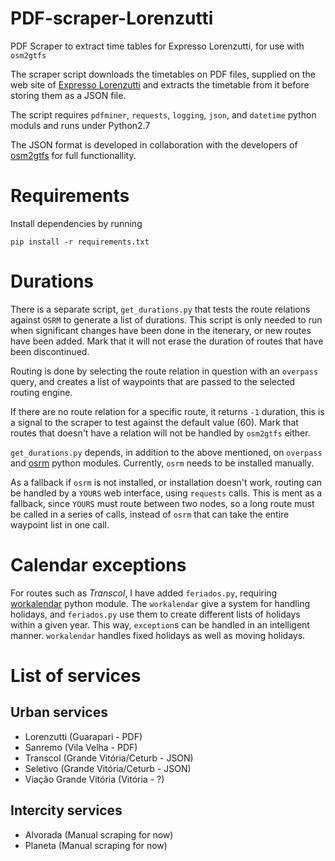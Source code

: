 # PDF-scraper-Lorenzutti
PDF Scraper to extract time tables for Expresso Lorenzutti, for use with `osm2gtfs`

The scraper script downloads the timetables on PDF files, supplied on the web site of [Expresso Lorenzutti](http://www.expressolorenzutti.com.br) and extracts the timetable from it before storing them as a JSON file.

The script requires `pdfminer`, `requests`, `logging`, `json`, and `datetime` python moduls and runs under Python2.7

The JSON format is developed in collaboration with the developers of [osm2gtfs](https://github.com/grote/osm2gtfs) for full functionallity.

# Requirements

Install dependencies by running

`pip install -r requirements.txt`

# Durations

There is a separate script, `get_durations.py` that tests the route relations against `OSRM` to generate a list of durations. This script is only needed to run when significant changes have been done in the itenerary, or new routes have been added. Mark that it will not erase the duration of routes that have been discontinued.

Routing is done by selecting the route relation in question with an `overpass` query, and creates a list of waypoints that are passed to the selected routing engine.

If there are no route relation for a specific route, it returns `-1` duration, this is a signal to the scraper to test against the default value (60). Mark that routes that doesn't have a relation will not be handled by `osm2gtfs` either.

`get_durations.py` depends, in addition to the above mentioned, on `overpass` and [osrm](https://github.com/ustroetz/python-osrm) python modules. Currently, `osrm` needs to be installed manually.

As a fallback if `osrm` is not installed, or installation doesn't work, routing can be handled by a `YOURS` web interface, using `requests` calls. This is ment as a fallback, since `YOURS` must route between two nodes, so a long route must be called in a series of calls, instead of `osrm` that can take the entire waypoint list in one call.

# Calendar exceptions

For routes such as _Transcol_, I have added `feriados.py`, requiring [workalendar](https://github.com/novafloss/workalendar) python module. The `workalendar` give a system for handling holidays, and `feriados.py` use them to create different lists of holidays within a given year. This way, `exception`s can be handled in an intelligent manner. `workalendar` handles fixed holidays as well as moving holidays.

# List of services

## Urban services

- Lorenzutti (Guarapari - PDF)
- Sanremo (Vila Velha - PDF)
- Transcol (Grande Vitória/Ceturb - JSON)
- Seletivo (Grande Vitória/Ceturb - JSON)
- Viação Grande Vitória (Vitória - ?)

## Intercity services

- Alvorada (Manual scraping for now)
- Planeta (Manual scraping for now)

